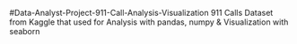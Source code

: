 #Data-Analyst-Project-911-Call-Analysis-Visualization
911 Calls Dataset from Kaggle that used for Analysis with pandas, numpy &amp; Visualization with seaborn
